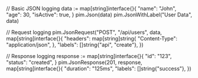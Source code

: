 // Basic JSON logging
data := map[string]interface{}{
    "name": "John",
    "age": 30,
    "isActive": true,
}
pim.Json(data)
pim.JsonWithLabel("User Data", data)

// Request logging
pim.JsonRequest("POST", "/api/users", data, map[string]interface{}{
    "headers": map[string]string{
        "Content-Type": "application/json",
    },
    "labels": []string{"api", "create"},
})

// Response logging
response := map[string]interface{}{
    "id": "123",
    "status": "created",
}
pim.JsonResponse(201, response, map[string]interface{}{
    "duration": "125ms",
    "labels": []string{"success"},
})